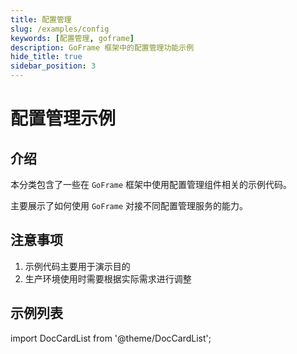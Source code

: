 ```yaml
---
title: 配置管理
slug: /examples/config
keywords: [配置管理, goframe]
description: GoFrame 框架中的配置管理功能示例
hide_title: true
sidebar_position: 3
---
```


# 配置管理示例

## 介绍

本分类包含了一些在 `GoFrame` 框架中使用配置管理组件相关的示例代码。

主要展示了如何使用 `GoFrame` 对接不同配置管理服务的能力。

## 注意事项

1. 示例代码主要用于演示目的
2. 生产环境使用时需要根据实际需求进行调整

## 示例列表

import DocCardList from '@theme/DocCardList';

<DocCardList />
